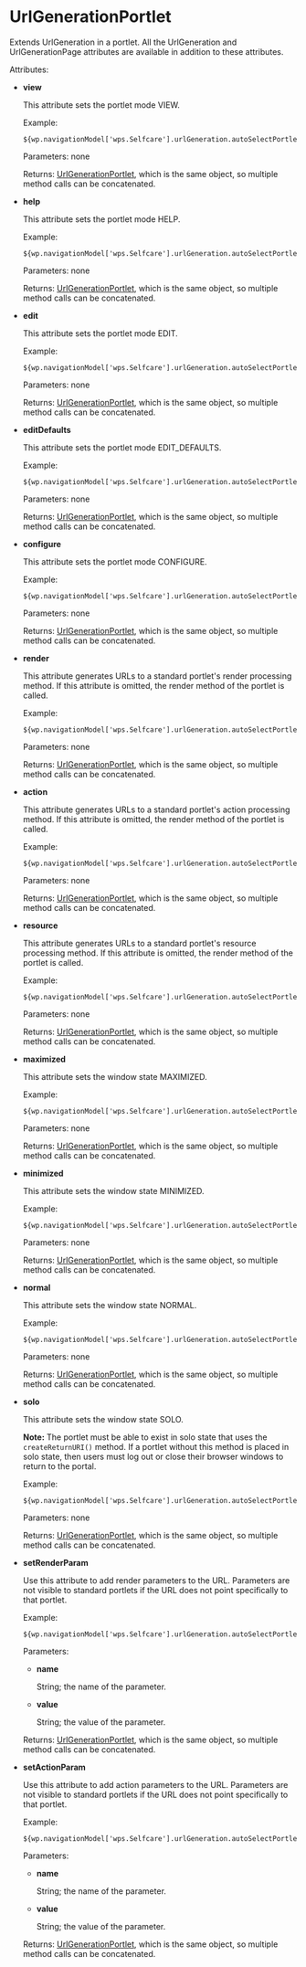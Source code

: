 # UrlGenerationPortlet 

Extends UrlGeneration in a portlet. All the UrlGeneration and UrlGenerationPage attributes are available in addition to these attributes.

Attributes:

-   **view**

    This attribute sets the portlet mode VIEW.

    Example:

    ```
    ${wp.navigationModel['wps.Selfcare'].urlGeneration.autoSelectPortlet.view}
    ```

    Parameters: none

    Returns: [UrlGenerationPortlet](themeopt_el_bean_url_gen_portlet.md), which is the same object, so multiple method calls can be concatenated.

-   **help**

    This attribute sets the portlet mode HELP.

    Example:

    ```
    ${wp.navigationModel['wps.Selfcare'].urlGeneration.autoSelectPortlet.help}
    ```

    Parameters: none

    Returns: [UrlGenerationPortlet](themeopt_el_bean_url_gen_portlet.md), which is the same object, so multiple method calls can be concatenated.

-   **edit**

    This attribute sets the portlet mode EDIT.

    Example:

    ```
    ${wp.navigationModel['wps.Selfcare'].urlGeneration.autoSelectPortlet.edit}
    ```

    Parameters: none

    Returns: [UrlGenerationPortlet](themeopt_el_bean_url_gen_portlet.md), which is the same object, so multiple method calls can be concatenated.

-   **editDefaults**

    This attribute sets the portlet mode EDIT\_DEFAULTS.

    Example:

    ```
    ${wp.navigationModel['wps.Selfcare'].urlGeneration.autoSelectPortlet.editDefaults}
    ```

    Parameters: none

    Returns: [UrlGenerationPortlet](themeopt_el_bean_url_gen_portlet.md), which is the same object, so multiple method calls can be concatenated.

-   **configure**

    This attribute sets the portlet mode CONFIGURE.

    Example:

    ```
    ${wp.navigationModel['wps.Selfcare'].urlGeneration.autoSelectPortlet.configure}
    ```

    Parameters: none

    Returns: [UrlGenerationPortlet](themeopt_el_bean_url_gen_portlet.md), which is the same object, so multiple method calls can be concatenated.

-   **render**

    This attribute generates URLs to a standard portlet's render processing method. If this attribute is omitted, the render method of the portlet is called.

    Example:

    ```
    ${wp.navigationModel['wps.Selfcare'].urlGeneration.autoSelectPortlet.render}
    ```

    Parameters: none

    Returns: [UrlGenerationPortlet](themeopt_el_bean_url_gen_portlet.md), which is the same object, so multiple method calls can be concatenated.

-   **action**

    This attribute generates URLs to a standard portlet's action processing method. If this attribute is omitted, the render method of the portlet is called.

    Example:

    ```
    ${wp.navigationModel['wps.Selfcare'].urlGeneration.autoSelectPortlet.action}
    ```

    Parameters: none

    Returns: [UrlGenerationPortlet](themeopt_el_bean_url_gen_portlet.md), which is the same object, so multiple method calls can be concatenated.

-   **resource**

    This attribute generates URLs to a standard portlet's resource processing method. If this attribute is omitted, the render method of the portlet is called.

    Example:

    ```
    ${wp.navigationModel['wps.Selfcare'].urlGeneration.autoSelectPortlet.resource}
    ```

    Parameters: none

    Returns: [UrlGenerationPortlet](themeopt_el_bean_url_gen_portlet.md), which is the same object, so multiple method calls can be concatenated.

-   **maximized**

    This attribute sets the window state MAXIMIZED.

    Example:

    ```
    ${wp.navigationModel['wps.Selfcare'].urlGeneration.autoSelectPortlet.maximized}
    ```

    Parameters: none

    Returns: [UrlGenerationPortlet](themeopt_el_bean_url_gen_portlet.md), which is the same object, so multiple method calls can be concatenated.

-   **minimized**

    This attribute sets the window state MINIMIZED.

    Example:

    ```
    ${wp.navigationModel['wps.Selfcare'].urlGeneration.autoSelectPortlet.minimized}
    ```

    Parameters: none

    Returns: [UrlGenerationPortlet](themeopt_el_bean_url_gen_portlet.md), which is the same object, so multiple method calls can be concatenated.

-   **normal**

    This attribute sets the window state NORMAL.

    Example:

    ```
    ${wp.navigationModel['wps.Selfcare'].urlGeneration.autoSelectPortlet.normal}
    ```

    Parameters: none

    Returns: [UrlGenerationPortlet](themeopt_el_bean_url_gen_portlet.md), which is the same object, so multiple method calls can be concatenated.

-   **solo**

    This attribute sets the window state SOLO.

    **Note:** The portlet must be able to exist in solo state that uses the `createReturnURI()` method. If a portlet without this method is placed in solo state, then users must log out or close their browser windows to return to the portal.

    Example:

    ```
    ${wp.navigationModel['wps.Selfcare'].urlGeneration.autoSelectPortlet.solo}
    ```

    Parameters: none

    Returns: [UrlGenerationPortlet](themeopt_el_bean_url_gen_portlet.md), which is the same object, so multiple method calls can be concatenated.

-   **setRenderParam**

    Use this attribute to add render parameters to the URL. Parameters are not visible to standard portlets if the URL does not point specifically to that portlet.

    Example:

    ```
    ${wp.navigationModel['wps.Selfcare'].urlGeneration.autoSelectPortlet.setRenderParam('a','b')}
    ```

    Parameters:

    -   **name**

        String; the name of the parameter.

    -   **value**

        String; the value of the parameter.

    Returns: [UrlGenerationPortlet](themeopt_el_bean_url_gen_portlet.md), which is the same object, so multiple method calls can be concatenated.

-   **setActionParam**

    Use this attribute to add action parameters to the URL. Parameters are not visible to standard portlets if the URL does not point specifically to that portlet.

    Example:

    ```
    ${wp.navigationModel['wps.Selfcare'].urlGeneration.autoSelectPortlet.action.setActionParam('a','b')}
    ```

    Parameters:

    -   **name**

        String; the name of the parameter.

    -   **value**

        String; the value of the parameter.

    Returns: [UrlGenerationPortlet](themeopt_el_bean_url_gen_portlet.md), which is the same object, so multiple method calls can be concatenated.


